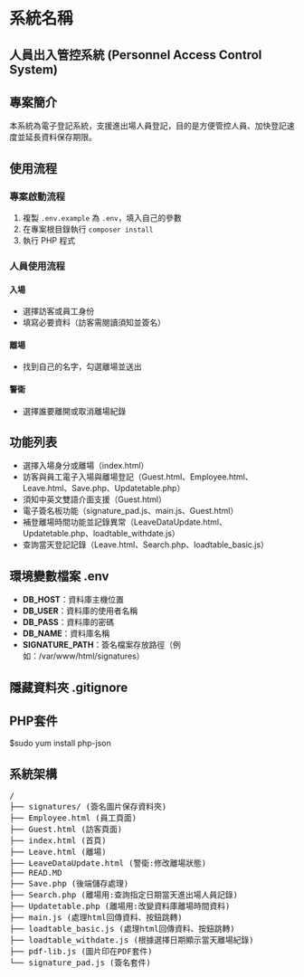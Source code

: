 # 系統名稱 
 
## 人員出入管控系統 (Personnel Access Control System)

## 專案簡介  
本系統為電子登記系統，支援進出場人員登記，目的是方便管控人員、加快登記速度並延長資料保存期限。

## 使用流程  

### 專案啟動流程

1. 複製 `.env.example` 為 `.env`，填入自己的參數
2. 在專案根目錄執行 `composer install`
3. 執行 PHP 程式

### 人員使用流程

#### 入場  
- 選擇訪客或員工身份  
- 填寫必要資料（訪客需閱讀須知並簽名）  

#### 離場  
- 找到自己的名字，勾選離場並送出  

#### 警衛  
- 選擇誰要離開或取消離場紀錄

## 功能列表  
- 選擇入場身分或離場（index.html）
- 訪客與員工電子入場與離場登記（Guest.html、Employee.html、Leave.html、Save.php、Updatetable.php）
- 須知中英文雙語介面支援（Guest.html）
- 電子簽名板功能（signature_pad.js、main.js、Guest.html）
- 補登離場時間功能並記錄異常（LeaveDataUpdate.html、Updatetable.php、loadtable_withdate.js）
- 查詢當天登記記錄（Leave.html、Search.php、loadtable_basic.js）

## 環境變數檔案 .env
- **DB_HOST**：資料庫主機位置
- **DB_USER**：資料庫的使用者名稱
- **DB_PASS**：資料庫的密碼
- **DB_NAME**：資料庫名稱
- **SIGNATURE_PATH**：簽名檔案存放路徑（例如：/var/www/html/signatures）

## 隱藏資料夾 .gitignore

## PHP套件
$sudo yum install php-json

## 系統架構  
<pre>
/
├── signatures/ (簽名圖片保存資料夾)
├── Employee.html (員工頁面)
├── Guest.html (訪客頁面)
├── index.html (首頁)
├── Leave.html (離場)
├── LeaveDataUpdate.html (警衛:修改離場狀態)
├── READ.MD 
├── Save.php (後端儲存處理)
├── Search.php (離場用:查詢指定日期當天進出場人員記錄)
├── Updatetable.php (離場用:改變資料庫離場時間資料)
├── main.js (處理html回傳資料、按鈕跳轉)
├── loadtable_basic.js (處理html回傳資料、按鈕跳轉)
├── loadtable_withdate.js (根據選擇日期顯示當天離場紀錄)
├── pdf-lib.js (圖片印在PDF套件)
└── signature_pad.js (簽名套件)
</pre>